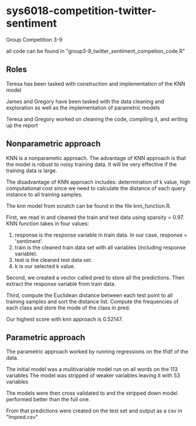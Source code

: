 # sys6018-competition-twitter-sentiment
Group Competition 3-9

all code can be found in "group3-9_twitter_sentiment_competion_code.R"

## Roles
Teresa has been tasked with construction and implementation of the KNN model

James and Gregory have been tasked with the data cleaning and exploration as well as the implementation of parametric models

Teresa and Gregory worked on cleaning the code, compiling it, and writing up the report

## Nonparametric approach
KNN is a nonparametic approach.
The advantage of KNN approach is that the model is robust to noisy training data. It will be very effective if the training data is large.

The disadvantage of KNN approach includes: determination of k value, high computational cost since we need to calculate the distance of each query instance to all training samples.

The knn model from scratch can be found in the file knn_function.R.

First, we read in and cleaned the train and test data using sparsity = 0.97. KNN function takes in four values: 
1. response is the response variable in train data. In our case, response = 'sentiment'.
2. train is the cleaned train data set with all variables (including response variable).
3. test is the cleaned test data set.
4. k is our selected k value.

Second, we created a vector called pred to store all the predictions. Then extract the response variable from train data. 

Third, compute the Euclidean distance between each test point to all training samples and sort the distance list. Compute the frequencies of each class and store the mode of the class in pred. 

Our highest score with knn approach is 0.52147.

## Parametric approach
The parametric approach worked by running regressions on the tfidf of the data.

The initial model was a mulitivariable model run on all words on the 113 variables
The model was stripped of weaker variables leaving it with 53 variables

The models were then cross validated to and the stripped down model performed better than the full one.

From that predictions were created on the test set and output as a csv in "lmpred.csv"



